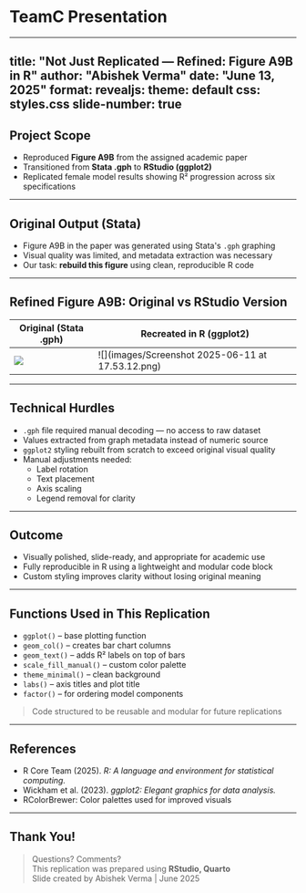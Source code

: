# TeamC Presentation
---
title: "Not Just Replicated — Refined: Figure A9B in R"
author: "Abishek Verma"
date: "June 13, 2025"
format:
  revealjs:
    theme: default
    css: styles.css
slide-number: true
---

## Project Scope

-   Reproduced **Figure A9B** from the assigned academic paper
-   Transitioned from **Stata .gph** to **RStudio (ggplot2)**
-   Replicated female model results showing R² progression across six specifications

------------------------------------------------------------------------

## Original Output (Stata)

-   Figure A9B in the paper was generated using Stata's `.gph` graphing
-   Visual quality was limited, and metadata extraction was necessary
-   Our task: **rebuild this figure** using clean, reproducible R code

------------------------------------------------------------------------

## Refined Figure A9B: Original vs RStudio Version

| Original (Stata .gph)   | Recreated in R (ggplot2)                          |
|-------------------------------------|-----------------------------------|
| ![](images/Fig_A9B.png) | ![](images/Screenshot 2025-06-11 at 17.53.12.png) |

------------------------------------------------------------------------

## Technical Hurdles

- `.gph` file required manual decoding — no access to raw dataset
- Values extracted from graph metadata instead of numeric source
- `ggplot2` styling rebuilt from scratch to exceed original visual quality
- Manual adjustments needed:
  - Label rotation
  - Text placement
  - Axis scaling
  - Legend removal for clarity

---

## Outcome

- Visually polished, slide-ready, and appropriate for academic use
- Fully reproducible in R using a lightweight and modular code block
- Custom styling improves clarity without losing original meaning

---

## Functions Used in This Replication

- `ggplot()` – base plotting function  
- `geom_col()` – creates bar chart columns  
- `geom_text()` – adds R² labels on top of bars  
- `scale_fill_manual()` – custom color palette  
- `theme_minimal()` – clean background  
- `labs()` – axis titles and plot title  
- `factor()` – for ordering model components

> Code structured to be reusable and modular for future replications

---

## References

- R Core Team (2025). *R: A language and environment for statistical computing.*
- Wickham et al. (2023). *ggplot2: Elegant graphics for data analysis.*
- RColorBrewer: Color palettes used for improved visuals
  

---

## Thank You!

> Questions? Comments?  
> This replication was prepared using **RStudio, Quarto**   
> Slide created by Abishek Verma | June 2025
